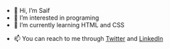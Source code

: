 - 👋 Hi, I’m Saif
- 👀 I’m interested in programing
- 🌱 I’m currently learning HTML and CSS
<!-- - 💞️ I’m looking to collaborate on ...-->
 - 📫 You can reach to me through <a href="https://twitter.com/iam_saifi">Twitter</a><!-- <a href="https://www.facebook.com/muhammad.saifullah.121498">Facebook</a>, <a href="https://www.instagram.com/i_muhammadsaifullah/">Instagram</a> --> and <a href="https://www.linkedin.com/in/saif-ali/">LinkedIn</a>

<!---
iamsaifi/iamsaifi is a ✨ special ✨ repository because its `README.md` (this file) appears on your GitHub profile.
You can click the Preview link to take a look at your changes.
--->
